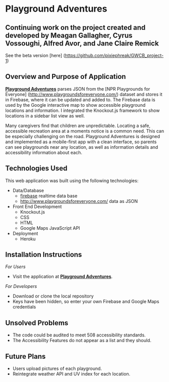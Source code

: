 # Playground Adventures
## Continuing work on the project created and developed by Meagan Gallagher, Cyrus Vossoughi, Alfred Avor, and Jane Claire Remick
See the beta version [here] (https://github.com/pixiephreak/GWCB_project-1)

## Overview and Purpose of Application
[**Playground Adventures**](https://mysterious-brook-83674.herokuapp.com/) parses JSON from the [NPR Playgrounds for Everyone] (http://www.playgroundsforeveryone.com/) dataset and stores it in Firebase, where it can be updated and added to. The Firebase data is used by the Google interactive map to show accessible playground locations and information. I integrated the Knockout.js framework to show locations in a sidebar list view as well. 

Many caregivers find that children are unpredictable. Locating a safe, accessible recreation area at a moments notice is a common need. This can be especially challenging on the road. Playground Adventures is designed and implemented as a mobile-first app with a clean interface, so parents can see playgrounds near any location, as well as information details and accessibility information about each. 

## Technologies Used

This web application was built using the following technologies:
- Data/Database
  - [firebase](https://firebase.google.com/) realtime data base
  - http://www.playgroundsforeveryone.com/ data as JSON
- Front End Development
  - Knockout.js
  - CSS
  - HTML
  - Google Maps JavaScript API
- Deployment
  - Heroku

## Installation Instructions
*For Users*
- Visit the application at [**Playground Adventures**](https://mysterious-brook-83674.herokuapp.com/).

*For Developers*
- Download or clone the local repository
- Keys have been hidden, so enter your own Firebase and Google Maps credentials

## Unsolved Problems
- The code could be audited to meet 508 accessibility standards.
- The Accessibility Features do not appear as a list and they should.


## Future Plans
- Users upload pictures of each playground.
- Reintegrate weather API and UV index for each location.

